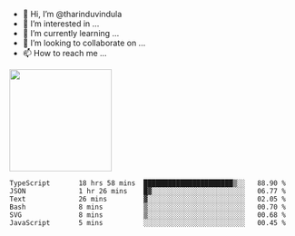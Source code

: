 - 👋 Hi, I’m @tharinduvindula
- 👀 I’m interested in ...
- 🌱 I’m currently learning ...
- 💞️ I’m looking to collaborate on ...
- 📫 How to reach me ...

<!---
tharinduvindula/tharinduvindula is a ✨ special ✨ repository because its `README.md` (this file) appears on your GitHub profile.
You can click the Preview link to take a look at your changes.
--->

<img height="180em" src="https://github-readme-stats.vercel.app/api?username=tharinduvindula&show_icons=true&hide_border=false&&count_private=true&include_all_commits=true" />


<!--START_SECTION:waka-->

```text
TypeScript       18 hrs 58 mins  ██████████████████████▒░░   88.90 %
JSON             1 hr 26 mins    █▓░░░░░░░░░░░░░░░░░░░░░░░   06.77 %
Text             26 mins         ▓░░░░░░░░░░░░░░░░░░░░░░░░   02.05 %
Bash             8 mins          ▒░░░░░░░░░░░░░░░░░░░░░░░░   00.70 %
SVG              8 mins          ▒░░░░░░░░░░░░░░░░░░░░░░░░   00.68 %
JavaScript       5 mins          ░░░░░░░░░░░░░░░░░░░░░░░░░   00.45 %
```

<!--END_SECTION:waka-->
